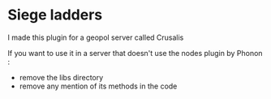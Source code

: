 # Siege ladders

I made this plugin for a geopol server called Crusalis

If you want to use it in a server that doesn't use the nodes plugin by Phonon :
- remove the libs directory
- remove any mention of its methods in the code